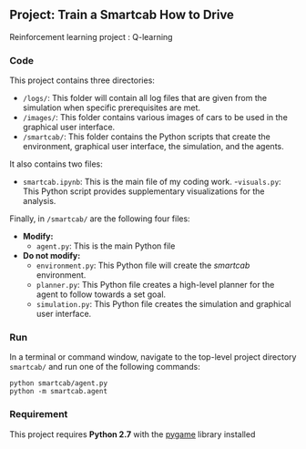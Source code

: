 ## Project: Train a Smartcab How to Drive
Reinforcement learning project : Q-learning 


### Code

This project contains three directories:

- `/logs/`: This folder will contain all log files that are given from the simulation when specific prerequisites are met.
- `/images/`: This folder contains various images of cars to be used in the graphical user interface. 
- `/smartcab/`: This folder contains the Python scripts that create the environment, graphical user interface, the simulation, and the agents. 

It also contains two files:
- `smartcab.ipynb`: This is the main file of my coding work.
-`visuals.py`: This Python script provides supplementary visualizations for the analysis.

Finally, in `/smartcab/` are the following four files:
- **Modify:**
  - `agent.py`: This is the main Python file 
- **Do not modify:**
  - `environment.py`: This Python file will create the *smartcab* environment.
  - `planner.py`: This Python file creates a high-level planner for the agent to follow towards a set goal.
  - `simulation.py`: This Python file creates the simulation and graphical user interface. 
  
### Run

In a terminal or command window, navigate to the top-level project directory `smartcab/`  and run one of the following commands:

```python smartcab/agent.py```  
```python -m smartcab.agent```


### Requirement

This project requires **Python 2.7** with the [pygame](https://www.pygame.org/wiki/GettingStarted
) library installed
